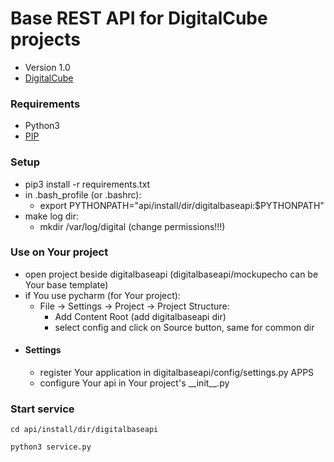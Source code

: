 # **Base REST API for DigitalCube projects** #

* Version 1.0
* [DigitalCube](http://digitalcube.rs/)

### Requirements ###

* Python3
* [PIP](https://www.google.rs/url?sa=t&rct=j&q=&esrc=s&source=web&cd=1&cad=rja&uact=8&ved=0ahUKEwjFx9KQwKHKAhUECCwKHVYBDDIQFggbMAA&url=https%3A%2F%2Fbootstrap.pypa.io%2Fget-pip.py&usg=AFQjCNE8Fo9j_sgo1hBzEoUT39H85hFDrg)

### Setup ###

* pip3 install -r requirements.txt
* in .bash_profile (or .bashrc):
     - export PYTHONPATH="api/install/dir/digitalbaseapi:$PYTHONPATH"
* make log dir:
     - mkdir /var/log/digital (change permissions!!!)

### Use on Your project ###

* open project beside digitalbaseapi (digitalbaseapi/mockupecho can be Your base template)
* if You use pycharm (for Your project):
     - File -> Settings -> Project -> Project Structure:
        - Add Content Root (add digitalbaseapi dir)
        - select config and click on Source button, same for common dir
* #### Settings ####
    * register Your application in digitalbaseapi/config/settings.py APPS
    * configure Your api in Your project's \_\_init\_\_.py

### Start service ###
    cd api/install/dir/digitalbaseapi

    python3 service.py